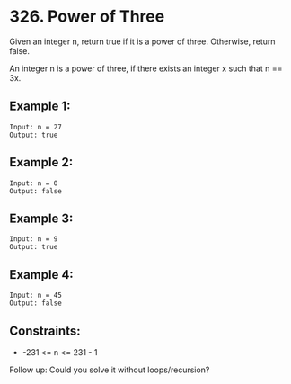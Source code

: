 # 326. Power of Three

Given an integer n, return true if it is a power of three. Otherwise, return false.

An integer n is a power of three, if there exists an integer x such that n == 3x.

## Example 1:

```
Input: n = 27
Output: true
```

## Example 2:

```
Input: n = 0
Output: false
```

## Example 3:

```
Input: n = 9
Output: true
```

## Example 4:

```
Input: n = 45
Output: false
```

## Constraints:

- -231 <= n <= 231 - 1

Follow up: Could you solve it without loops/recursion?
